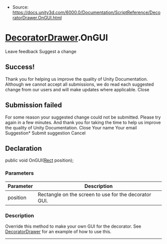 * Source: https://docs.unity3d.com/6000.0/Documentation/ScriptReference/DecoratorDrawer.OnGUI.html

#  [DecoratorDrawer](https://docs.unity3d.com/6000.0/Documentation/ScriptReference/DecoratorDrawer.html).OnGUI
Leave feedback
Suggest a change
## Success!
Thank you for helping us improve the quality of Unity Documentation. Although we cannot accept all submissions, we do read each suggested change from our users and will make updates where applicable.
Close
## Submission failed
For some reason your suggested change could not be submitted. Please <a>try again</a> in a few minutes. And thank you for taking the time to help us improve the quality of Unity Documentation.
Close
Your name Your email Suggestion* Submit suggestion
Cancel
## Declaration
public void OnGUI([Rect](https://docs.unity3d.com/6000.0/Documentation/ScriptReference/Rect.html) position); 
### Parameters
Parameter | Description  
---|---  
position | Rectangle on the screen to use for the decorator GUI.  
### Description
Override this method to make your own GUI for the decorator. See [DecoratorDrawer](https://docs.unity3d.com/6000.0/Documentation/ScriptReference/DecoratorDrawer.html) for an example of how to use this.
* * *
